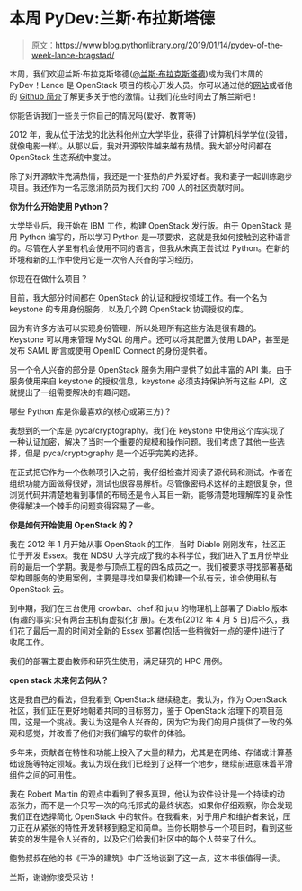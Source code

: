 # 本周 PyDev:兰斯·布拉斯塔德

> 原文：<https://www.blog.pythonlibrary.org/2019/01/14/pydev-of-the-week-lance-bragstad/>

本周，我们欢迎兰斯·布拉克斯塔德([@兰斯·布拉克斯塔德](https://twitter.com/LanceBragstad))成为我们本周的 PyDev！Lance 是 OpenStack 项目的核心开发人员。你可以通过他的[网站](https://www.lbragstad.com/)或者他的 [Github 简介](https://github.com/lbragstad)了解更多关于他的激情。让我们花些时间去了解兰斯吧！

你能告诉我们一些关于你自己的情况吗(爱好、教育等)

2012 年，我从位于法戈的北达科他州立大学毕业，获得了计算机科学学位(没错，就像电影一样)。从那以后，我对开源软件越来越有热情。我大部分时间都在 OpenStack 生态系统中度过。

除了对开源软件充满热情，我还是一个狂热的户外爱好者。我和妻子一起训练跑步项目。我还作为一名志愿消防员为我们大约 700 人的社区贡献时间。

**你为什么开始使用 Python？**

大学毕业后，我开始在 IBM 工作，构建 OpenStack 发行版。由于 OpenStack 是用 Python 编写的，所以学习 Python 是一项要求，这就是我如何接触到这种语言的。尽管在大学里有机会使用不同的语言，但我从未真正尝试过 Python。在新的环境和新的工作中使用它是一次令人兴奋的学习经历。

你现在在做什么项目？

目前，我大部分时间都在 OpenStack 的认证和授权领域工作。有一个名为 keystone 的专用身份服务，以及几个跨 OpenStack 协调授权的库。

因为有许多方法可以实现身份管理，所以处理所有这些方法是很有趣的。Keystone 可以用来管理 MySQL 的用户。还可以将其配置为使用 LDAP，甚至是发布 SAML 断言或使用 OpenID Connect 的身份提供者。

另一个令人兴奋的部分是 OpenStack 服务为用户提供了如此丰富的 API 集。由于服务使用来自 keystone 的授权信息，keystone 必须支持保护所有这些 API，这就提出了一组需要解决的有趣问题。

哪些 Python 库是你最喜欢的(核心或第三方)？

我想到的一个库是 pyca/cryptography。我们在 keystone 中使用这个库实现了一种认证加密，解决了当时一个重要的规模和操作问题。我们考虑了其他一些选择，但是 pyca/cryptography 是一个近乎完美的选择。

在正式把它作为一个依赖项引入之前，我仔细检查并阅读了源代码和测试。作者在组织功能方面做得很好，测试也很容易解析。尽管像密码术这样的主题很复杂，但浏览代码并清楚地看到事情的布局还是令人耳目一新。能够清楚地理解库的复杂性使得解决一个棘手的问题变得容易了一些。

**你是如何开始使用 OpenStack 的？**

我在 2012 年 1 月开始从事 OpenStack 的工作，当时 Diablo 刚刚发布，社区正忙于开发 Essex。我在 NDSU 大学完成了我的本科学位，我们进入了五月份毕业前的最后一个学期。我是参与顶点工程的四名成员之一。我们被要求寻找部署基础架构即服务的使用案例，主要是寻找如果我们构建一个私有云，谁会使用私有 OpenStack 云。

到中期，我们在三台使用 crowbar、chef 和 juju 的物理机上部署了 Diablo 版本(有趣的事实:只有两台主机有虚拟化扩展)。在发布(2012 年 4 月 5 日)后不久，我们花了最后一周的时间对全新的 Essex 部署(包括一些稍微好一点的硬件)进行了收尾工作。

我们的部署主要由教师和研究生使用，满足研究的 HPC 用例。

**open stack 未来何去何从？**

这是我自己的看法，但我看到 OpenStack 继续稳定。我认为，作为 OpenStack 社区，我们正在更好地朝着共同的目标努力，鉴于 OpenStack 治理下的项目范围，这是一个挑战。我认为这是令人兴奋的，因为它为我们的用户提供了一致的外观和感觉，并改善了他们对我们编写的软件的体验。

多年来，贡献者在特性和功能上投入了大量的精力，尤其是在网络、存储或计算基础设施等特定领域。我认为现在我们已经到了这样一个地步，继续前进意味着平滑组件之间的可用性。

我在 Robert Martin 的观点中看到了很多真理，他认为软件设计是一个持续的动态张力，而不是一个只写一次的乌托邦式的最终状态。如果你仔细观察，你会发现我们正在选择简化 OpenStack 中的软件。在我看来，对于用户和维护者来说，压力正在从紧张的特性开发转移到稳定和简单。当你长期参与一个项目时，看到这些转变的发生是令人兴奋的，以及它们给我们社区中的每个人带来了什么。

鲍勃叔叔在他的书《干净的建筑》中广泛地谈到了这一点，这本书很值得一读。

兰斯，谢谢你接受采访！